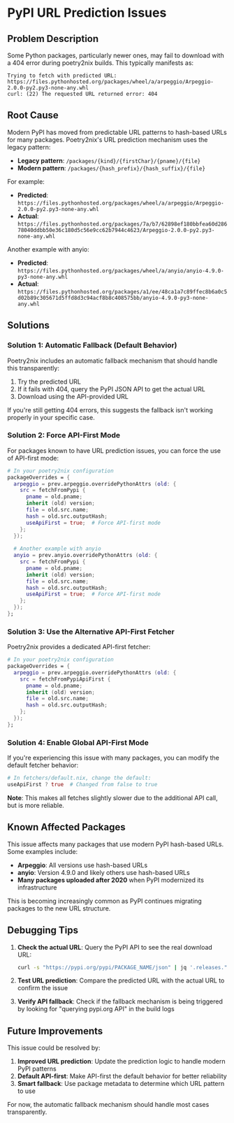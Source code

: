 # PyPI URL Prediction Issues

## Problem Description

Some Python packages, particularly newer ones, may fail to download with a 404 error during poetry2nix builds. This typically manifests as:

```
Trying to fetch with predicted URL: https://files.pythonhosted.org/packages/wheel/a/arpeggio/Arpeggio-2.0.0-py2.py3-none-any.whl
curl: (22) The requested URL returned error: 404
```

## Root Cause

Modern PyPI has moved from predictable URL patterns to hash-based URLs for many packages. Poetry2nix's URL prediction mechanism uses the legacy pattern:

- **Legacy pattern**: `/packages/{kind}/{firstChar}/{pname}/{file}`
- **Modern pattern**: `/packages/{hash_prefix}/{hash_suffix}/{file}`

For example:
- **Predicted**: `https://files.pythonhosted.org/packages/wheel/a/arpeggio/Arpeggio-2.0.0-py2.py3-none-any.whl`
- **Actual**: `https://files.pythonhosted.org/packages/7a/b7/62898ef180bbfea60d28678040ddbb50e36c180d5c56e9cc62b7944c4623/Arpeggio-2.0.0-py2.py3-none-any.whl`

Another example with anyio:
- **Predicted**: `https://files.pythonhosted.org/packages/wheel/a/anyio/anyio-4.9.0-py3-none-any.whl`
- **Actual**: `https://files.pythonhosted.org/packages/a1/ee/48ca1a7c89ffec8b6a0c5d02b89c305671d5ffd8d3c94acf8b8c408575bb/anyio-4.9.0-py3-none-any.whl`

## Solutions

### Solution 1: Automatic Fallback (Default Behavior)

Poetry2nix includes an automatic fallback mechanism that should handle this transparently:

1. Try the predicted URL
2. If it fails with 404, query the PyPI JSON API to get the actual URL
3. Download using the API-provided URL

If you're still getting 404 errors, this suggests the fallback isn't working properly in your specific case.

### Solution 2: Force API-First Mode

For packages known to have URL prediction issues, you can force the use of API-first mode:

```nix
# In your poetry2nix configuration
packageOverrides = {
  arpeggio = prev.arpeggio.overridePythonAttrs (old: {
    src = fetchFromPypi {
      pname = old.pname;
      inherit (old) version;
      file = old.src.name;
      hash = old.src.outputHash;
      useApiFirst = true;  # Force API-first mode
    };
  });
  
  # Another example with anyio
  anyio = prev.anyio.overridePythonAttrs (old: {
    src = fetchFromPypi {
      pname = old.pname;
      inherit (old) version;
      file = old.src.name;
      hash = old.src.outputHash;
      useApiFirst = true;  # Force API-first mode
    };
  });
};
```

### Solution 3: Use the Alternative API-First Fetcher

Poetry2nix provides a dedicated API-first fetcher:

```nix
# In your poetry2nix configuration
packageOverrides = {
  arpeggio = prev.arpeggio.overridePythonAttrs (old: {
    src = fetchFromPypiApiFirst {
      pname = old.pname;
      inherit (old) version;
      file = old.src.name;
      hash = old.src.outputHash;
    };
  });
};
```

### Solution 4: Enable Global API-First Mode

If you're experiencing this issue with many packages, you can modify the default fetcher behavior:

```nix
# In fetchers/default.nix, change the default:
useApiFirst ? true  # Changed from false to true
```

**Note**: This makes all fetches slightly slower due to the additional API call, but is more reliable.

## Known Affected Packages

This issue affects many packages that use modern PyPI hash-based URLs. Some examples include:

- **Arpeggio**: All versions use hash-based URLs
- **anyio**: Version 4.9.0 and likely others use hash-based URLs  
- **Many packages uploaded after 2020** when PyPI modernized its infrastructure

This is becoming increasingly common as PyPI continues migrating packages to the new URL structure.

## Debugging Tips

1. **Check the actual URL**: Query the PyPI API to see the real download URL:
   ```bash
   curl -s "https://pypi.org/pypi/PACKAGE_NAME/json" | jq '.releases."VERSION"[] | {filename: .filename, url: .url}'
   ```

2. **Test URL prediction**: Compare the predicted URL with the actual URL to confirm the issue

3. **Verify API fallback**: Check if the fallback mechanism is being triggered by looking for "querying pypi.org API" in the build logs

## Future Improvements

This issue could be resolved by:

1. **Improved URL prediction**: Update the prediction logic to handle modern PyPI patterns
2. **Default API-first**: Make API-first the default behavior for better reliability
3. **Smart fallback**: Use package metadata to determine which URL pattern to use

For now, the automatic fallback mechanism should handle most cases transparently. 